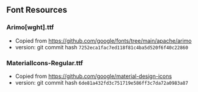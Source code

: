 ## Font Resources

### Arimo[wght].ttf

* Copied from https://github.com/google/fonts/tree/main/apache/arimo
* version: git commit hash `7252eca1fac7ed118f81c4ba5d520f6f40c22860`

### MaterialIcons-Regular.ttf

* Copied from https://github.com/google/material-design-icons
* version: git commit hash `6de81a432fd3c751719e586ff3c7da72a0983a87`
